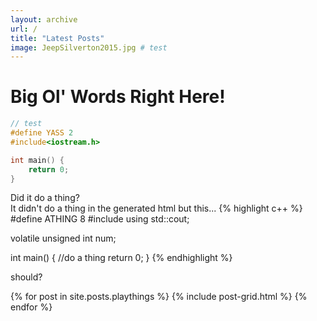 ```yaml
---
layout: archive
url: /
title: "Latest Posts"
image: JeepSilverton2015.jpg # test
---
```

# Big Ol' Words Right Here!

``` c++
// test
#define YASS 2
#include<iostream.h>

int main() {
	return 0;
}

```

Did it do a thing?  
It didn't do a thing in the generated html but this...
{% highlight c++ %}
#define ATHING 8
#include<string>
using std::cout;

volatile unsigned int num;

int main() {
	//do a thing
	return 0;
}
{% endhighlight %}

should?

<div class="tiles">
{% for post in site.posts.playthings %}
	{% include post-grid.html %}
{% endfor %}
</div><!-- /.tiles -->
